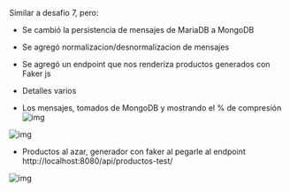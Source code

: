 Similar a desafio 7, pero:
* Se cambió la persistencia de mensajes de MariaDB a MongoDB
* Se agregó normalizacion/desnormalizacion de mensajes
* Se agregó un endpoint que nos renderiza productos generados con Faker js
* Detalles varios 


* Los mensajes, tomados de MongoDB y mostrando el % de compresión
![img](https://imgur.com/17VmkVG.jpg)

![img](https://imgur.com/IabKkFu.jpg)


* Productos al azar, generador con faker al pegarle al endpoint http://localhost:8080/api/productos-test/

![img](https://imgur.com/G5aivSL.jpg)